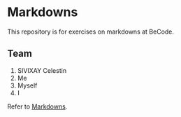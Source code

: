 # Markdowns
This repository is for exercises on markdowns at BeCode.

## Team

1. SIVIXAY Celestin
1. Me
1. Myself
1. I

Refer to [Markdowns](markdown.md).